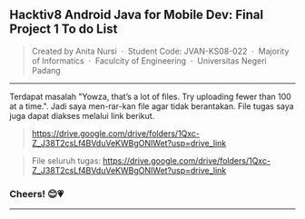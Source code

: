 ## Hacktiv8 Android Java for Mobile Dev: Final Project 1 To do List
> Created by Anita Nursi &nbsp;&middot;&nbsp;
> Student Code: JVAN-KS08-022 &nbsp;&middot;&nbsp;
> Majority of Informatics &nbsp;&middot;&nbsp;
> Faculcity of Engineering &nbsp;&middot;&nbsp;
> Universitas Negeri Padang
---
Terdapat masalah "Yowza, that’s a lot of files. Try uploading fewer than 100 at a time.". Jadi saya men-rar-kan file agar tidak berantakan.
File tugas saya juga dapat diakses melalui link berikut.
> https://drive.google.com/drive/folders/1Qxc-Z_J38T2csLf4BVduVeKWBgONIWet?usp=drive_link

> File seluruh tugas: https://drive.google.com/drive/folders/1Qxc-Z_J38T2csLf4BVduVeKWBgONIWet?usp=drive_link

### Cheers! 😊💗
---
